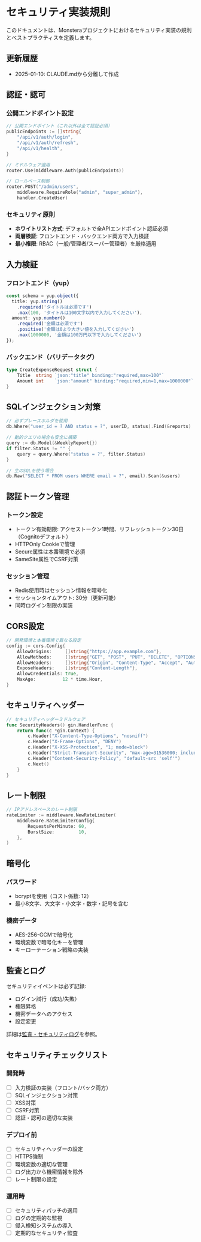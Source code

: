 # セキュリティ実装規則

このドキュメントは、Monsteraプロジェクトにおけるセキュリティ実装の規則とベストプラクティスを定義します。

## 更新履歴
- 2025-01-10: CLAUDE.mdから分離して作成

## 認証・認可

### 公開エンドポイント設定
```go
// 公開エンドポイント（これ以外は全て認証必須）
publicEndpoints := []string{
    "/api/v1/auth/login",
    "/api/v1/auth/refresh",
    "/api/v1/health",
}

// ミドルウェア適用
router.Use(middleware.Auth(publicEndpoints))

// ロールベース制御
router.POST("/admin/users", 
    middleware.RequireRole("admin", "super_admin"),
    handler.CreateUser)
```

### セキュリティ原則
- **ホワイトリスト方式**: デフォルトで全APIエンドポイント認証必須
- **両層検証**: フロントエンド・バックエンド両方で入力検証
- **最小権限**: RBAC（一般/管理者/スーパー管理者）を厳格適用

## 入力検証

### フロントエンド（yup）
```typescript
const schema = yup.object({
  title: yup.string()
    .required('タイトルは必須です')
    .max(100, 'タイトルは100文字以内で入力してください'),
  amount: yup.number()
    .required('金額は必須です')
    .positive('金額は0より大きい値を入力してください')
    .max(1000000, '金額は100万円以下で入力してください')
});
```

### バックエンド（バリデータタグ）
```go
type CreateExpenseRequest struct {
    Title  string `json:"title" binding:"required,max=100"`
    Amount int    `json:"amount" binding:"required,min=1,max=1000000"`
}
```

## SQLインジェクション対策

```go
// 必ずプレースホルダを使用
db.Where("user_id = ? AND status = ?", userID, status).Find(&reports)

// 動的クエリの場合も安全に構築
query := db.Model(&WeeklyReport{})
if filter.Status != "" {
    query = query.Where("status = ?", filter.Status)
}

// 生のSQLを使う場合
db.Raw("SELECT * FROM users WHERE email = ?", email).Scan(&users)
```

## 認証トークン管理

### トークン設定
- トークン有効期限: アクセストークン1時間、リフレッシュトークン30日（Cognitoデフォルト）
- HTTPOnly Cookieで管理
- Secure属性は本番環境で必須
- SameSite属性でCSRF対策

### セッション管理
- Redis使用時はセッション情報を暗号化
- セッションタイムアウト: 30分（更新可能）
- 同時ログイン制限の実装

## CORS設定

```go
// 開発環境と本番環境で異なる設定
config := cors.Config{
    AllowOrigins:     []string{"https://app.example.com"},
    AllowMethods:     []string{"GET", "POST", "PUT", "DELETE", "OPTIONS"},
    AllowHeaders:     []string{"Origin", "Content-Type", "Accept", "Authorization"},
    ExposeHeaders:    []string{"Content-Length"},
    AllowCredentials: true,
    MaxAge:          12 * time.Hour,
}
```

## セキュリティヘッダー

```go
// セキュリティヘッダーミドルウェア
func SecurityHeaders() gin.HandlerFunc {
    return func(c *gin.Context) {
        c.Header("X-Content-Type-Options", "nosniff")
        c.Header("X-Frame-Options", "DENY")
        c.Header("X-XSS-Protection", "1; mode=block")
        c.Header("Strict-Transport-Security", "max-age=31536000; includeSubDomains")
        c.Header("Content-Security-Policy", "default-src 'self'")
        c.Next()
    }
}
```

## レート制限

```go
// IPアドレスベースのレート制限
rateLimiter := middleware.NewRateLimiter(
    middleware.RateLimiterConfig{
        RequestsPerMinute: 60,
        BurstSize:         10,
    },
)
```

## 暗号化

### パスワード
- bcryptを使用（コスト係数: 12）
- 最小8文字、大文字・小文字・数字・記号を含む

### 機密データ
- AES-256-GCMで暗号化
- 環境変数で暗号化キーを管理
- キーローテーション戦略の実装

## 監査とログ

セキュリティイベントは必ず記録:
- ログイン試行（成功/失敗）
- 権限昇格
- 機密データへのアクセス
- 設定変更

詳細は[監査・セキュリティログ](.cursor/rules/audit-logging.md)を参照。

## セキュリティチェックリスト

### 開発時
- [ ] 入力検証の実装（フロント/バック両方）
- [ ] SQLインジェクション対策
- [ ] XSS対策
- [ ] CSRF対策
- [ ] 認証・認可の適切な実装

### デプロイ前
- [ ] セキュリティヘッダーの設定
- [ ] HTTPS強制
- [ ] 環境変数の適切な管理
- [ ] ログ出力から機密情報を除外
- [ ] レート制限の設定

### 運用時
- [ ] セキュリティパッチの適用
- [ ] ログの定期的な監視
- [ ] 侵入検知システムの導入
- [ ] 定期的なセキュリティ監査